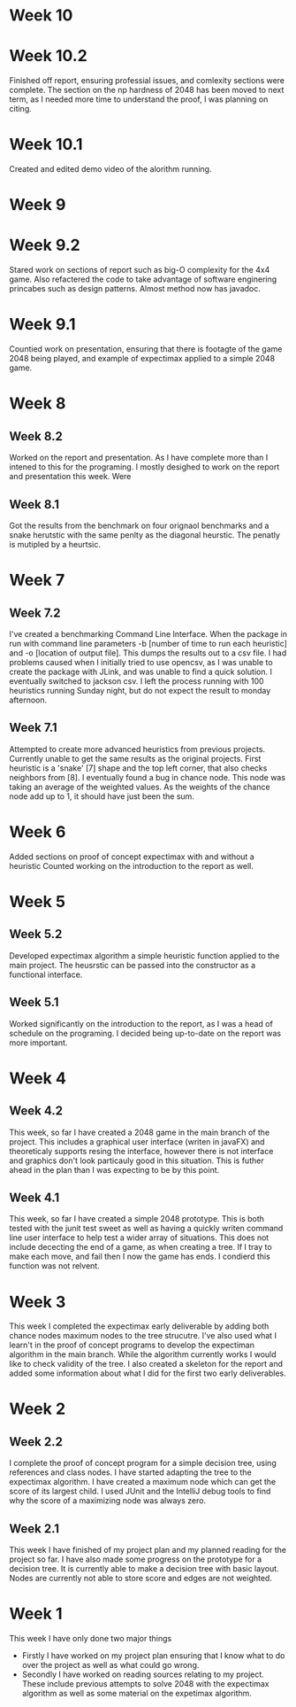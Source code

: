 # Week 10
# Week 10.2
Finished off report, ensuring professial issues, and comlexity sections were complete.
The section on the np hardness of 2048 has been moved to next term,
as I needed more time to understand the proof, I was planning on citing.

# Week 10.1
Created and edited demo video of the alorithm running.

# Week 9
# Week 9.2
Stared work on sections of report such as big-O complexity for the 4x4
game. Also refactered the code to take advantage of software enginering
princabes such as design patterns. Almost method now has javadoc.

# Week 9.1
Countied work on presentation, ensuring that there is footagte of the game
2048 being played, and example of expectimax applied to a simple 2048 game.

# Week 8
## Week 8.2
Worked on the report and presentation.
As I have complete more than I intened to this for the programing.
I mostly desighed to work on the report and presentation this week.
Were 

## Week 8.1
Got the results from the benchmark on four orignaol benchmarks and
a snake herutstic with the same penlty as the diagonal heurstic.
The penatly is mutipled by a heurtsic.
# Week 7
## Week 7.2
I've created a benchmarking Command Line Interface. When the package
in run with command line parameters -b \[number of time to run each heuristic\]
and -o \[location of output file\]. This dumps the results out to a csv file.
I had problems caused when I initially tried to use opencsv, as I was unable
to create the package with JLink, and was unable to find a quick solution.
I eventually switched to jackson csv. I left the process running with 100
heuristics running Sunday night, but do not expect the result to monday 
afternoon.


## Week 7.1
Attempted to create more advanced heuristics from previous projects.
Currently unable to get the same results as the original projects.
First heuristic is a 'snake' [7] shape and the top left corner,
that also checks neighbors from [8]. I eventually found a bug in chance node.
This node was taking an average of the weighted values. As the weights of
the chance node add up to 1, it should have just been the sum.


# Week 6
Added sections on proof of concept expectimax with and without a heuristic
Counted working on the introduction to the report as well.

# Week 5
## Week 5.2
Developed expectimax algorithm a simple heuristic function applied to the
main project. The heusrstic can be passed into the constructor as a functional
interface.

## Week 5.1
Worked significantly on the introduction to the report, as I was a head of
schedule on the programing. I decided being up-to-date on the report was more
important.


# Week 4
## Week 4.2
This week, so far I have created a 2048 game in the main branch of the project.
This includes a graphical user interface (writen in javaFX) and theoreticaly
supports resing the interface, however there is not interface and graphics don't
look particauly good in this situation. This is futher ahead in the plan than
I was expecting to be by this point.


## Week 4.1
This week, so far I have created a simple 2048 prototype. This is both tested
with the junit test sweet as well as having a quickly writen command line
user interface to help test a wider array of situations. This does not include
dececting the end of a game, as when creating a tree. If I tray to make each move,
and fail then I now the game has ends. I condierd this function was not relvent.

# Week 3

This week I completed the expectimax early deliverable by adding both chance nodes
maximum nodes to the tree strucutre. I've also used what I learn't in the proof of
concept programs to develop the expectiman algorithm in the main branch. While the
algorithm currently works I would like to check validity of the tree. I also created 
a skeleton for the report and added some information about what I did for the first 
two early deliverables.

# Week 2

## Week 2.2

I complete the proof of concept program for a simple decision tree,
using references and class nodes. I have started adapting the tree to
the expectimax algorithm. I have created a maximum node which can get the score
of its largest child. I used JUnit and the IntelliJ debug tools to find why the
score of a maximizing node was always zero.

## Week 2.1

This week I have finished of my project plan and my planned reading for the
project so far. I have also made some progress on the prototype for a
decision tree. It is currently able to make a decision tree with basic layout.
Nodes are currently not able to store score and edges are not weighted.

# Week 1

This week I have only done two major things

* Firstly I have worked on my project plan ensuring that I know what to do over the
  project as well as what could go wrong.
* Secondly I have worked on reading sources relating to my project. These include 
  previous attempts to solve 2048 with the expectimax algorithm as well as some 
  material on the expetimax algorithm.
